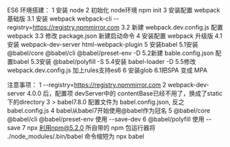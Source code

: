ES6  环境搭建：
1 安装 node 
2 初始化 node环境  npm init
3 安装配置 webpack 基础版
 3.1 安装 webpack webpack-cli    --registry=https://registry.npmmirror.com
 3.2 新建 webpack.dev.config.js 配置webpack
 3.3 修改 package.json 新建启动命令
4 安装配置 webpack 升级版
 4.1 安装 webpack-dev-server html-webpack-plugin 
5 安装babel
 5.1安装 @babel/core @babel/cli @babel/preset-env -D
 5.2新建 bable.config.json 配置babel
 5.3安装 @babel/polyfill -S
 5.4安装 babel-loader -D
 5.5修改 webpack.dev.config.js 加上rules支持es6
6 安装glob 
 6.1把SPA 变成 MPA


注意事项： 
1 --registry=https://registry.npmmirror.com
2 webpack-dev-server 4.0.0 后，配置项 devServer中的 contentBase已经不用了，换成了static下的directory
3 > babel7.8.0 配置文件为 babel.config.json, 反之babel.config.js
4 babel从babel7开始使用@babel作为冠名
5 @babel/core @babel/cli @babel/preset-env  使用 --save-dev
6 @babel/polyfill 使用 --save
7 npx 利用npm@5.2.0 所自带的 npm 包运行器将 ./node_modules/.bin/babel 命令缩短为 npx babel
